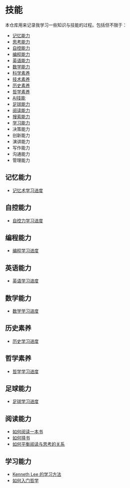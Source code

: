 # 技能

本仓库用来记录我学习一些知识与技能的过程。包括但不限于：

- [记忆能力](mnemonics)
- [思考能力](thinking)
- [自控能力](willpower)
- [编程能力](programming)
- [英语能力](english)
- [数学能力](math)
- [科学素养](science)
- [技术素养](technology)
- [历史素养](history)
- [哲学素养](philosophy)
- [AI技能](ai)
- [足球能力](football)
- [阅读能力](reading)
- [搜索能力](surfing)
- [学习能力](learning)
- 决策能力
- 创新能力
- 演讲能力
- 写作能力
- 沟通能力
- 管理能力

## 记忆能力

- [记忆术学习进度](mnemonics/schedule_of_learning_mnemonics.md)

## 自控能力

- [自控力学习进度](willpower/schedule_of_learning_willpower.md)

## 编程能力

- [编程学习进度](programming/schedule_of_learning_programming.md)

## 英语能力

- [英语学习进度](english/schedule_of_learning_english.md)

## 数学能力

- [数学学习进度](math/schedule_of_learning_math.md)

## 历史素养

- [历史学习进度](history/schedule_of_learning_history.md)

## 哲学素养

- [哲学学习进度](philosophy/schedule_of_learning_philosophy.md)

## 足球能力

- [足球学习进度](football/schedule_of_learning_football.md)

## 阅读能力

- [如何阅读一本书](reading/how_to_read_a_book.md)
- [如何择书](reading/how_to_select_books.md)
- [如何平衡阅读与思考的关系](reading/how_to_balance_reading_and_thinking.md)

## 学习能力

- [Kenneth Lee 的学习方法](learning/kenneth_lee_learning_method.md)
- [如何入门哲学](learning/get_started_with_philosophy.md)

